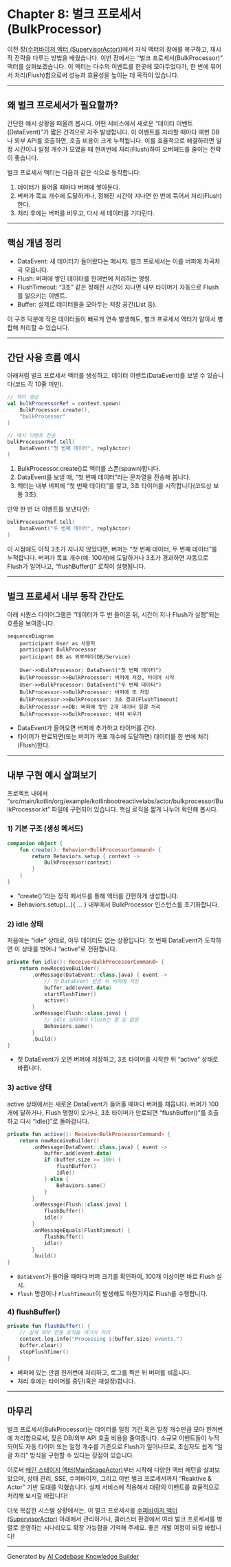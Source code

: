 # Chapter 8: 벌크 프로세서 (BulkProcessor)

이전 장([수퍼바이저 액터 (SupervisorActor)](07_수퍼바이저_액터__supervisoractor__.md))에서 자식 액터의 장애를 복구하고, 재시작 전략을 다루는 방법을 배웠습니다. 이번 장에서는 “벌크 프로세서(BulkProcessor)” 액터를 살펴보겠습니다. 이 액터는 다수의 이벤트를 한곳에 모아두었다가, 한 번에 묶어서 처리(Flush)함으로써 성능과 효율성을 높이는 데 목적이 있습니다.

---

## 왜 벌크 프로세서가 필요할까?

간단한 예시 상황을 떠올려 봅시다. 어떤 서비스에서 새로운 “데이터 이벤트(DataEvent)”가 짧은 간격으로 자주 발생합니다. 이 이벤트를 처리할 때마다 매번 DB나 외부 API를 호출하면, 호출 비용이 크게 누적됩니다. 이를 효율적으로 해결하려면 일정 시간이나 일정 개수가 모였을 때 한꺼번에 처리(Flush)하여 오버헤드를 줄이는 전략이 좋습니다.

벌크 프로세서 액터는 다음과 같은 식으로 동작합니다:

1. 데이터가 들어올 때마다 버퍼에 쌓아둔다.  
2. 버퍼가 목표 개수에 도달하거나, 정해진 시간이 지나면 한 번에 묶어서 처리(Flush)한다.  
3. 처리 후에는 버퍼를 비우고, 다시 새 데이터를 기다린다.

---

## 핵심 개념 정리

- DataEvent: 새 데이터가 들어왔다는 메시지. 벌크 프로세서는 이를 버퍼에 차곡차곡 모읍니다.  
- Flush: 버퍼에 쌓인 데이터를 한꺼번에 처리하는 명령.  
- FlushTimeout: “3초” 같은 정해진 시간이 지나면 내부 타이머가 자동으로 Flush를 일으키는 이벤트.  
- Buffer: 실제로 데이터들을 모아두는 저장 공간(List 등).  

이 구조 덕분에 작은 데이터들이 빠르게 연속 발생해도, 벌크 프로세서 액터가 알아서 병합해 처리할 수 있습니다.

---

## 간단 사용 흐름 예시

아래처럼 벌크 프로세서 액터를 생성하고, 데이터 이벤트(DataEvent)를 보낼 수 있습니다(코드 각 10줄 미만).

```kotlin
// 액터 생성
val bulkProcessorRef = context.spawn(
    BulkProcessor.create(),
    "bulkProcessor"
)

// 예시 이벤트 전송
bulkProcessorRef.tell(
    DataEvent("첫 번째 데이터", replyActor)
)
```

1. BulkProcessor.create()로 액터를 스폰(spawn)합니다.  
2. DataEvent를 보낼 때, “첫 번째 데이터”라는 문자열을 전송해 봅니다.  
3. 액터는 내부 버퍼에 “첫 번째 데이터”를 쌓고, 3초 타이머를 시작합니다(코드상 보통 3초).  

만약 한 번 더 이벤트를 보낸다면:

```kotlin
bulkProcessorRef.tell(
    DataEvent("두 번째 데이터", replyActor)
)
```

이 시점에도 아직 3초가 지나지 않았다면, 버퍼는 “첫 번째 데이터, 두 번째 데이터”를 누적합니다. 버퍼가 목표 개수(예: 100개)에 도달하거나 3초가 경과하면 자동으로 Flush가 일어나고, “flushBuffer()” 로직이 실행됩니다.

---

## 벌크 프로세서 내부 동작 간단도

아래 시퀀스 다이어그램은 “데이터가 두 번 들어온 뒤, 시간이 지나 Flush가 실행”되는 흐름을 보여줍니다.

```mermaid
sequenceDiagram
    participant User as 사용자
    participant BulkProcessor
    participant DB as 외부처리(DB/Service)

    User->>BulkProcessor: DataEvent("첫 번째 데이터")
    BulkProcessor->>BulkProcessor: 버퍼에 저장, 타이머 시작
    User->>BulkProcessor: DataEvent("두 번째 데이터")
    BulkProcessor->>BulkProcessor: 버퍼에 또 저장
    BulkProcessor->>BulkProcessor: 3초 경과(FlushTimeout)
    BulkProcessor->>DB: 버퍼에 쌓인 2개 데이터 일괄 처리
    BulkProcessor->>BulkProcessor: 버퍼 비우기
```

- DataEvent가 들어오면 버퍼에 추가하고 타이머를 건다.  
- 타이머가 만료되면(또는 버퍼가 목표 개수에 도달하면) 데이터를 한 번에 처리(Flush)한다.  

---

## 내부 구현 예시 살펴보기

프로젝트 내에서 “src/main/kotlin/org/example/kotlinbootreactivelabs/actor/bulkprocessor/BulkProcessor.kt” 파일에 구현되어 있습니다. 핵심 로직을 짧게 나누어 확인해 봅시다.

### 1) 기본 구조 (생성 메서드)

```kotlin
companion object {
    fun create(): Behavior<BulkProcessorCommand> {
        return Behaviors.setup { context ->
            BulkProcessor(context)
        }
    }
}
```

- “create()”라는 정적 메서드를 통해 액터를 간편하게 생성합니다.  
- Behaviors.setup(...){ ... } 내부에서 BulkProcessor 인스턴스를 초기화합니다.

### 2) idle 상태

처음에는 “idle” 상태로, 아무 데이터도 없는 상황입니다. 첫 번째 DataEvent가 도착하면 이 상태를 벗어나 “active”로 전환합니다.

```kotlin
private fun idle(): Receive<BulkProcessorCommand> {
    return newReceiveBuilder()
        .onMessage(DataEvent::class.java) { event ->
            // 첫 DataEvent 받은 뒤 버퍼에 저장
            buffer.add(event.data)
            startFlushTimer()
            active()
        }
        .onMessage(Flush::class.java) {
            // idle 상태에서 Flush는 할 일 없음
            Behaviors.same()
        }
        .build()
}
```

- 첫 DataEvent가 오면 버퍼에 저장하고, 3초 타이머를 시작한 뒤 “active” 상태로 바뀝니다.  

### 3) active 상태

active 상태에서는 새로운 DataEvent가 들어올 때마다 버퍼를 채웁니다. 버퍼가 100개에 달하거나, Flush 명령이 오거나, 3초 타이머가 만료되면 “flushBuffer()”를 호출하고 다시 “idle()”로 돌아갑니다.

```kotlin
private fun active(): Receive<BulkProcessorCommand> {
    return newReceiveBuilder()
        .onMessage(DataEvent::class.java) { event ->
            buffer.add(event.data)
            if (buffer.size >= 100) {
                flushBuffer()
                idle()
            } else {
                Behaviors.same()
            }
        }
        .onMessage(Flush::class.java) {
            flushBuffer()
            idle()
        }
        .onMessageEquals(FlushTimeout) {
            flushBuffer()
            idle()
        }
        .build()
}
```

- `DataEvent`가 들어올 때마다 버퍼 크기를 확인하여, 100개 이상이면 바로 Flush 실시.  
- `Flush` 명령이나 `FlushTimeout`이 발생해도 마찬가지로 Flush를 수행합니다.

### 4) flushBuffer()

```kotlin
private fun flushBuffer() {
    // 실제 외부 연동 로직을 여기서 처리
    context.log.info("Processing ${buffer.size} events.")
    buffer.clear()
    stopFlushTimer()
}
```

- 버퍼에 있는 만큼 한꺼번에 처리하고, 로그를 찍은 뒤 버퍼를 비웁니다.  
- 처리 후에는 타이머를 중단(혹은 재설정)합니다.

---

## 마무리

벌크 프로세서(BulkProcessor)는 데이터를 일정 기간 혹은 일정 개수만큼 모아 한꺼번에 처리함으로써, 잦은 DB/외부 API 호출 비용을 줄여줍니다. 소규모 이벤트들이 누적되어도 자동 타이머 또는 일정 개수를 기준으로 Flush가 일어나므로, 초심자도 쉽게 “일괄 처리” 방식을 구현할 수 있다는 장점이 있습니다.

이로써 [메인 스테이지 액터(MainStageActor)](01_메인_스테이지_액터__mainstageactor__.md)부터 시작해 다양한 액터 패턴을 살펴보았으며, 상태 관리, SSE, 수퍼바이저, 그리고 이번 벌크 프로세서까지 “Reaktive & Actor” 기반 토대를 익혔습니다. 실제 서비스에 적용해서 대량의 이벤트를 효율적으로 처리해 보시길 바랍니다!

더욱 복잡한 시스템 상황에서는, 이 벌크 프로세서를 [수퍼바이저 액터 (SupervisorActor)](07_수퍼바이저_액터__supervisoractor__.md) 아래에서 관리하거나, 클러스터 환경에서 여러 벌크 프로세서를 병렬로 운영하는 시나리오도 확장 가능함을 기억해 주세요. 좋은 개발 여정이 되길 바랍니다!  

---

Generated by [AI Codebase Knowledge Builder](https://github.com/The-Pocket/Tutorial-Codebase-Knowledge)